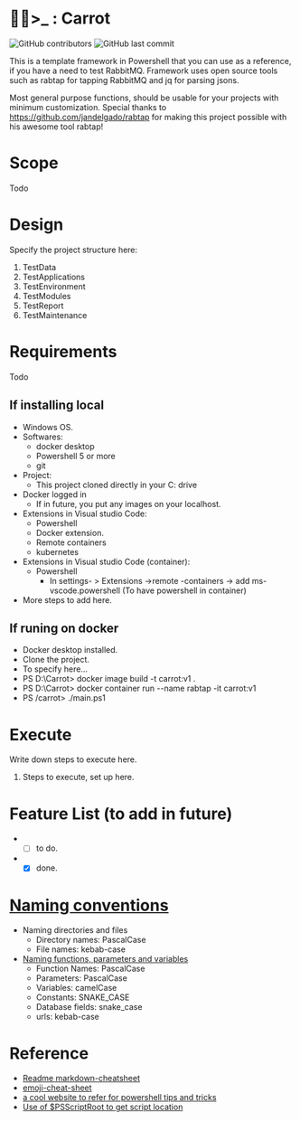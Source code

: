 # 🥕🐇>_ : Carrot 
![GitHub contributors](https://img.shields.io/github/contributors/pramodkumaryadav/carrot)
![GitHub last commit](https://img.shields.io/github/last-commit/pramodkumaryadav/carrot)


This is a template framework in Powershell that you can use as a reference, if you have a need to test RabbitMQ.
Framework uses open source tools such as rabtap for tapping RabbitMQ and jq for parsing jsons. 

Most general purpose functions, should be usable for your projects with minimum customization. 
Special thanks to https://github.com/jandelgado/rabtap for making this project possible with his awesome tool rabtap!

# Scope
Todo

# Design
Specify the project structure here:
1. TestData
2. TestApplications
3. TestEnvironment
4. TestModules
5. TestReport
6. TestMaintenance

# Requirements
Todo

## If installing local
* Windows OS.
* Softwares:
    * docker desktop
    * Powershell 5 or more
    * git
* Project:
    * This project cloned directly in your C: drive
* Docker logged in 
    * If in future, you put any images on your localhost.
* Extensions in Visual studio Code:
    * Powershell
    * Docker extension.
    * Remote containers
    * kubernetes 
* Extensions in Visual studio Code (container):
    * Powershell
        * In settings- > Extensions ->remote -containers -> add ms-vscode.powershell (To have powershell in container)
* More steps to add here. 

## If runing on docker 
* Docker desktop installed.
* Clone the project.
* To specify here...
* PS D:\Carrot> docker image build -t carrot:v1 .
* PS D:\Carrot> docker container run --name rabtap -it carrot:v1 
* PS /carrot> ./main.ps1

# Execute 
Write down steps to execute here.
1. Steps to execute, set up here. 

# Feature List (to add in future)
* - [ ] to do.
* - [x] done.

# [Naming conventions](https://medium.com/better-programming/string-case-styles-camel-pascal-snake-and-kebab-case-981407998841)
* Naming directories and files
    * Directory names: PascalCase
    * File names: kebab-case
* [Naming functions, parameters and variables](https://powershell.org/forums/topic/parameter-and-variable-naming-camelcase/)
    * Function Names: PascalCase
    * Parameters: PascalCase
    * Variables: camelCase
    * Constants: SNAKE_CASE
    * Database fields: snake_case
    * urls: kebab-case

# Reference
* [Readme markdown-cheatsheet](https://github.com/tchapi/markdown-cheatsheet/blob/master/README.md "Readme markdown-cheatsheet")
* [emoji-cheat-sheet](https://www.webfx.com/tools/emoji-cheat-sheet/ "emoji-cheat-sheet")
* [a cool website to refer for powershell tips and tricks](https://thinkpowershell.com/)
* [Use of $PSScriptRoot  to get script location](https://thinkpowershell.com/add-script-flexibility-relative-file-paths/)
